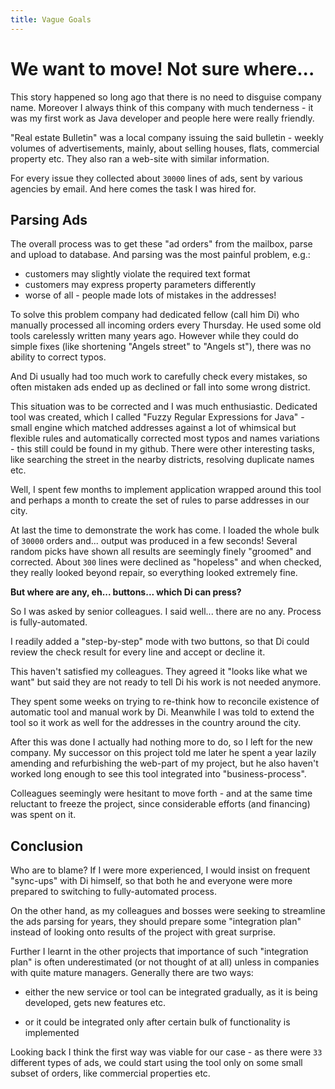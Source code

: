```yaml
---
title: Vague Goals
---
```


# We want to move! Not sure where...

This story happened so long ago that there is no need to disguise company name.
Moreover I always think of this company with much tenderness - it was my
first work as Java developer and people here were really friendly.

"Real estate Bulletin" was a local company issuing the said bulletin - weekly
volumes of advertisements, mainly, about selling houses, flats, commercial
property etc. They also ran a web-site with similar information.

For every issue they collected about `30000` lines of ads, sent by various
agencies by email. And here comes the task I was hired for.

<h2 class="section-heading">Parsing Ads</h2>

The overall process was to get these "ad orders" from the mailbox, parse and
upload to database. And parsing was the most painful problem, e.g.:

- customers may slightly violate the required text format
- customers may express property parameters differently
- worse of all - people made lots of mistakes in the addresses!

To solve this problem company had dedicated fellow (call him Di)  who manually processed
all incoming orders every Thursday. He used some old tools carelessly written
many years ago. However while they could do simple fixes (like shortening
"Angels street" to "Angels st"), there was no ability to correct typos.

And Di usually had too much work to carefully check every mistakes, so often
mistaken ads ended up as declined or fall into some wrong district.

This situation was to be corrected and I was much enthusiastic. Dedicated
tool was created, which I called "Fuzzy Regular Expressions for Java" - small
engine which matched addresses against a lot of whimsical but flexible rules
and automatically corrected most typos and names variations - this still
could be found in my github. There were other interesting tasks, like searching
the street in the nearby districts, resolving duplicate names etc.

Well, I spent few months to implement application wrapped around this tool and
perhaps a month to create the set of rules to parse addresses in our city.

At last the time to demonstrate the work has come. I loaded the whole bulk
of `30000` orders and... output was produced in a few seconds! Several random
picks have shown all results are seemingly finely "groomed" and corrected.
About `300` lines were declined as "hopeless" and when checked, they really
looked beyond repair, so everything looked extremely fine.

**But where are any, eh... buttons... which Di can press?**

So I was asked by senior colleagues. I said well... there are no any. Process
is fully-automated.

I readily added a "step-by-step" mode with two buttons, so that Di could
review the check result for every line and accept or decline it.

This haven't satisfied my colleagues. They agreed it "looks like what we want"
but said they are not ready to tell Di his work is not needed anymore.

They spent some weeks on trying to re-think how to reconcile existence of
automatic tool and manual work by Di. Meanwhile I was told to extend the tool
so it work as well for the addresses in the country around the city.

After this was done I actually had nothing more to do, so I left for the new
company. My successor on this project told me later he spent a year lazily
amending and refurbishing the web-part of my project, but he also haven't
worked long enough to see this tool integrated into "business-process".

Colleagues seemingly were hesitant to move forth - and at the same time
reluctant to freeze the project, since considerable efforts (and financing)
was spent on it.

<h2 class="section-heading">Conclusion</h2>

Who are to blame? If I were more experienced, I would insist on frequent
"sync-ups" with Di himself, so that both he and everyone were more prepared
to switching to fully-automated process.

On the other hand, as my colleagues and bosses were seeking to streamline
the ads parsing for years, they should prepare some "integration plan" instead
of looking onto results of the project with great surprise.

Further I learnt in the other projects that importance of such "integration
plan" is often underestimated (or not thought of at all) unless in companies
with quite mature managers. Generally there are two ways:

- either the new service or tool can be integrated gradually, as it is being
    developed, gets new features etc.

- or it could be integrated only after certain bulk of functionality is
    implemented

Looking back I think the first way was viable for our case - as there were
`33` different types of ads, we could start using the tool only on some
small subset of orders, like commercial properties etc.
